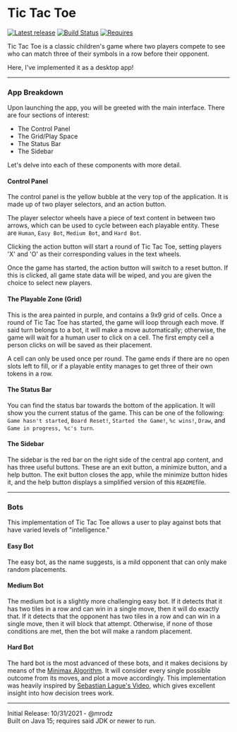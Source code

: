 # Tic Tac Toe

[![Latest release](https://img.shields.io/badge/Release-1.0.2-blue)](https://github.com/mrodz/TicTacToe/releases)
[![Build Status](https://img.shields.io/badge/Build-Passing-Sucess)]()
[![Requires](https://img.shields.io/badge/Requires-Java%2015+-critical)](https://java.com/en/download/)

Tic Tac Toe is a classic children's game where two players compete to see
who can match three of their symbols in a row before their opponent.  

Here, I've implemented it as a desktop app!

***

### App Breakdown
Upon launching the app, you will be greeted with the main interface. There are four
sections of interest:

* The Control Panel
* The Grid/Play Space
* The Status Bar
* The Sidebar  
  
Let's delve into each of these components with more detail.

#### Control Panel
The control panel is the yellow bubble at the very top of the application. It
is made up of two player selectors, and an action button.  
  
The player selector wheels have a piece of text content in between two arrows,
which can be used to cycle between each playable entity. These are `Human`, `Easy Bot`,
`Medium Bot`, and `Hard Bot`.  
  
Clicking the action button will start a round of Tic Tac Toe, setting players 'X' and 'O'
as their corresponding values in the text wheels.  
  
Once the game has started, the action button will switch to a reset button. If this is clicked,
all game state data will be wiped, and you are given the choice to select new players.  

#### The Playable Zone (Grid)
This is the area painted in purple, and contains a 9x9 grid of cells. Once a round of Tic Tac Toe
has started, the game will loop through each move. If said turn belongs to a bot, it will make a
move automatically; otherwise, the game will wait for a human user to click on a cell. The first 
empty cell a person clicks on will be saved as their placement.  
  
A cell can only be used once per round. The game ends if there are no open slots left to fill,
or if a playable entity manages to get three of their own tokens in a row.

#### The Status Bar
You can find the status bar towards the bottom of the application. It will show you the current 
status of the game. This can be one of the following: `Game hasn't started`, `Board Reset!`,
`Started the Game!`, `%c wins!`, `Draw`, and `Game in progress, %c's turn`.

#### The Sidebar
The sidebar is the red bar on the right side of the central app content, and has three useful buttons.
These are an exit button, a minimize button, and a help button. The exit button closes the app, while the
minimize button hides it, and the help button displays a simplified version of this ```README```file.

***

### Bots
This implementation of Tic Tac Toe allows a user to play against bots that have varied levels of 
"intelligence."

#### Easy Bot
The easy bot, as the name suggests, is a mild opponent that can only make random placements.

#### Medium Bot
The medium bot is a slightly more challenging easy bot. If it detects that it has two tiles in a row 
and can win in a single move, then it will do exactly that. If it detects that the opponent has two 
tiles in a row and can win in a single move, then it will block that attempt. Otherwise, if none of
those conditions are met, then the bot will make a random placement.

#### Hard Bot
The hard bot is the most advanced of these bots, and it makes decisions by means of the 
[Minimax Algorithm]. It will consider every single possible outcome from its moves, and 
plot a move accordingly. This implementation was heavily inspired by [Sebastian Lague's Video],
which gives excellent insight into how decision trees work.

***

Initial Release: 10/31/2021 - @mrodz  
Built on Java 15; requires said JDK or newer to run.

<!-- Shortened Links -->
[Minimax Algorithm]: https://en.wikipedia.org/wiki/Minimax
[Sebastian Lague's Video]: https://www.youtube.com/watch?v=l-hh51ncgDI



